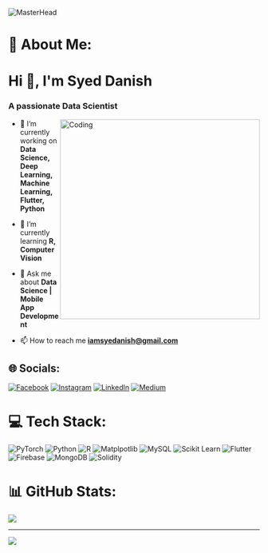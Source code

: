 ![MasterHead](https://i.giphy.com/media/v1.Y2lkPTc5MGI3NjExbHBpdXoxNTd3cHY4Z3YweTl1eTBwYzJ6cG94dWZwbmsybTV3amo2YiZlcD12MV9pbnRlcm5hbF9naWZfYnlfaWQmY3Q9Zw/KX5nwoDX97AtPvKBF6/giphy.gif)
# 💫 About Me:
<h1 align="left">Hi 👋, I'm Syed Danish</h1>
<h3 align="left">A passionate Data Scientist</h3>

<img align="right" alt="Coding" width="400" src="https://camo.githubusercontent.com/cae12fddd9d6982901d82580bdf321d81fb299141098ca1c2d4891870827bf17/68747470733a2f2f6d69726f2e6d656469756d2e636f6d2f6d61782f313336302f302a37513379765349765f7430696f4a2d5a2e676966">

- 🔭 I’m currently working on **Data Science, Deep Learning, Machine Learning, Flutter, Python**

- 🌱 I’m currently learning **R, Computer Vision**

- 💬 Ask me about **Data Science | Mobile App Development**

- 📫 How to reach me **iamsyedanish@gmail.com**

## 🌐 Socials:
[![Facebook](https://img.shields.io/badge/Facebook-%231877F2.svg?logo=Facebook&logoColor=white)](https://www.facebook.com/syedanish39) [![Instagram](https://img.shields.io/badge/Instagram-%23E4405F.svg?logo=Instagram&logoColor=white)](https://www.instagram.com/syedanish39/) [![LinkedIn](https://img.shields.io/badge/LinkedIn-%230077B5.svg?logo=linkedin&logoColor=white)](https://www.linkedin.com/in/iamsyedanish/) [![Medium](https://img.shields.io/badge/Medium-12100E?logo=medium&logoColor=white)](https://medium.com/@iamsyedanish)

# 💻 Tech Stack:
![PyTorch](https://img.shields.io/badge/PyTorch-%23EE4C2C.svg?style=for-the-badge&logo=PyTorch&logoColor=white) ![Python](https://img.shields.io/badge/python-3670A0?style=for-the-badge&logo=python&logoColor=ffdd54) ![R](https://img.shields.io/badge/R-%23323330.svg?style=for-the-badge&logo=R&logoColor=%23F7DF1E) ![Matplpotlib](https://img.shields.io/badge/Matplpotlib-%23ED8B00.svg?style=for-the-badge&logo=Matplpotlib&logoColor=white) ![MySQL](https://img.shields.io/badge/mysql-%2300000f.svg?style=for-the-badge&logo=mysql&logoColor=white) ![Scikit Learn](https://img.shields.io/badge/scikit-learn-039BE5?style=for-the-badge&logo=scikit-learn&logoColor=white)  ![Flutter](https://img.shields.io/badge/Flutter-%23EE4C2C.svg?style=for-the-badge&logo=Flutter&logoColor=white) ![Firebase](https://img.shields.io/badge/Firebase-039BE5?style=for-the-badge&logo=Firebase&logoColor=white) ![MongoDB](https://img.shields.io/badge/MongoDB-%234ea94b.svg?style=for-the-badge&logo=mongodb&logoColor=white) ![Solidity](https://img.shields.io/badge/Solidity-%23363636.svg?style=for-the-badge&logo=solidity&logoColor=white)

# 📊 GitHub Stats:
![](https://github-readme-stats.vercel.app/api/top-langs/?username=iamsyedanish&theme=dark&hide_border=false&include_all_commits=false&count_private=false&layout=compact)

---
[![](https://visitcount.itsvg.in/api?id=iamsyedanish&icon=0&color=0)](https://visitcount.itsvg.in)

